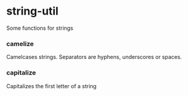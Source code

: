 # string-util
Some functions for strings

### camelize
Camelcases strings. Separators are hyphens, underscores or spaces.

### capitalize
Capitalizes the first letter of a string